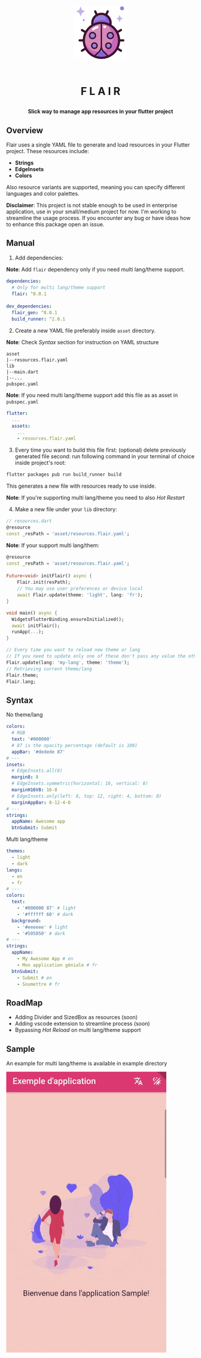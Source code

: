 <h1 align="center">
  <img src="ladybug.png" width="140">
  <br>
  <br>
  <p>F L A I R</p>
  <h4 align="center">Slick way to manage app resources in your flutter project</h4>
</h1>

## Overview

Flair uses a single YAML file to generate and load resources in your Flutter project. These resources include:

- **Strings**
- **EdgeInsets**
- **Colors**

Also resource variants are supported, meaning you can specify different languages and color palettes. 

**Disclaimer**: This project is not stable enough to be used in enterprise application, use in your small/medium project for now. I'm working to streamline the usage process. If you encounter any bug or have ideas how to enhance this package open an issue.

## Manual

1. Add dependencies:

**Note**: Add `flair` dependency only if you need multi lang/theme support.

```yaml
dependencies:
  # Only for multi lang/theme support
  flair: ^0.0.1

dev_dependencies:
  flair_gen: ^0.0.1
  build_runner: ^2.0.1
```

2. Create a new YAML file preferably inside `asset` directory.

**Note**: Check *Syntax* section for instruction on YAML structure

```
asset
|--resources.flair.yaml
lib
|--main.dart
|--...
pubspec.yaml
```

**Note**: If you need multi lang/theme support add this file as as asset in `pubspec.yaml`

```yaml
flutter:
  ...
  assets:
    ...
    - resources.flair.yaml
```

3. Every time you want to build this file first: (optional) delete previously generated file second: run following command in your terminal of choice inside project's root:

```bash
flutter packages pub run build_runner build
```

This generates a new file with resources ready to use inside.

**Note**: If you're supporting multi lang/theme you need to also *Hot Restart*

4. Make a new file under your `lib` directory:

```dart
// resources.dart
@resource
const _resPath = 'asset/resources.flair.yaml';
```

**Note**: If your support multi lang/them:

```dart
@resource
const _resPath = 'asset/resources.flair.yaml';

Future<void> initFlair() async {
    Flair.init(resPath);
    // You may use user preferences or device local 
    await Flair.update(theme: 'light', lang: 'fr');
}
```

```dart
void main() async {
  WidgetsFlutterBinding.ensureInitialized();
  await initFlair();
  runApp(...);
}
```

```dart
// Every time you want to reload new theme or lang
// If you need to update only one of these don't pass any value the other
Flair.update(lang: 'my-lang', theme: 'theme');
// Retrieving current theme/lang
Flair.theme;
Flair.lang;
```

## Syntax

No theme/lang

```yaml
colors:
  # RGB
  text: '#000000' 
  # 87 is the opacity percentage (default is 100)
  appBar: '#dedede 87'
# ---
insets:
  # EdgeInsets.all(8)
  margin8: 8
  # EdgeInsets.symmetric(horizontal: 16, vertical: 8)
  marginH16V8: 16-8
  # EdgeInsets.only(left: 8, top: 12, right: 4, bottom: 0)
  marginAppBar: 8-12-4-0
# ---
strings:
  appName: Awesome app
  btnSubmit: Submit
```

Multi lang/theme

```yaml
themes:
  - light
  - dark
langs:
  - en
  - fr
# ---
colors:
  text:
    - '#000000 87' # light
    - '#ffffff 60' # dark
  background:
    - '#eeeeee' # light
    - '#505050' # dark
# ---
strings:
  appName:
    - My Awesome App # en
    - Mon application géniale # fr
  btnSubmit:
    - Submit # en
    - Soumettre # fr
```

## RoadMap

- Adding Divider and SizedBox as resources (soon)
- Adding vscode extension to streamline process (soon)
- Bypassing *Hot Reload* on multi lang/theme support

## Sample

An example for multi lang/theme is available in example directory

<table>
<tr><img src="app_image.gif"></tr>
</table>
